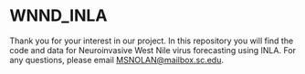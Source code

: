 # WNND_INLA
Thank you for your interest in our project. In this repository you will find the code and data for Neuroinvasive West Nile virus forecasting using INLA.
For any questions, please email MSNOLAN@mailbox.sc.edu.
